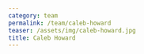 ```yaml
---
category: team
permalink: /team/caleb-howard
teaser: /assets/img/caleb-howard.jpg
title: Caleb Howard
---
```


